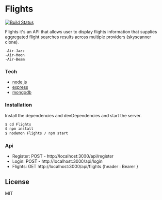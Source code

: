 # Flights

[![Build Status](https://travis-ci.org/joemccann/dillinger.svg?branch=master)](https://travis-ci.org/joemccann/dillinger)

Flights it's an API that allows user to display flights information that supplies aggregated flight searches results across multiple providers (skyscanner clone).

 
    -Air-Jazz
    -Air-Moon
    -Air-Beam


### Tech

* [node.js] 
* [express]
* [mongodb]

### Installation
Install the dependencies and devDependencies and start the server.

```sh
$ cd Flights
$ npm install
$ nodemon Flights / npm start
```

### Api

* Register: POST - http://localhost:3000/api/register 
* Login: POST - http://localhost:3000/api/login 
* Flights: GET http://localhost:3000/api/flights
            {header : Bearer <token> }
 
 
License
----

MIT


[//]: # (These are reference links used in the body of this note and get stripped out when the markdown processor does its job. There is no need to format nicely because it shouldn't be seen. Thanks SO - http://stackoverflow.com/questions/4823468/store-comments-in-markdown-syntax)


   [node.js]: <http://nodejs.org>
   [express]: <http://expressjs.com>
   [mongoDb]: <https://www.mongodb.com/fr>
